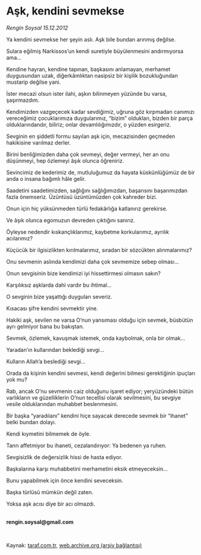 # Aşk, kendini sevmekse 

*Rengin Soysal 15.12.2012*

<div class="yazi"><p>Ya kendini sevmekse her şeyin aslı. Aşk bile bundan arınmış değilse.</p>
<p>Sulara eğilmiş Narkissos’un kendi suretiyle büyülenmesini andırmıyorsa ama...</p>
<p>Kendine hayran, kendine tapınan, başkasını anlamayan, merhamet duygusundan uzak, diğerkâmlıktan nasipsiz bir kişilik bozukluğundan mustarip değilse yani. </p>
<p>İster mecazi olsun ister ilahi, aşkın bilinmeyen yüzünde bu varsa, şaşırmazdım. </p>
<p>Kendimizden vazgeçecek kadar sevdiğimiz, uğruna göz kırpmadan canımızı vereceğimiz çocuklarımıza duygularımız, “bizim” oldukları, bizden bir parça olduklarındandır, biliriz; onlar devamlılığımızdır, o yüzden esirgeriz.</p>
<p>Sevginin en şiddetli formu sayılan aşk için, mecazisinden geçmeden hakikisine varılmaz derler.</p>
<p>Birini benliğimizden daha çok sevmeyi, değer vermeyi, her an onu düşünmeyi, hep özlemeyi âşık olunca öğreniriz.</p>
<p>Sevincimiz de kederimiz de, mutluluğumuz da hayata küskünlüğümüz de bir anda o insana bağımlı hâle gelir.</p>
<p>Saadetini saadetimizden, sağlığını sağlığımızdan, başarısını başarımızdan fazla önemseriz. Üzüntüsü üzüntümüzden çok kahreder bizi.</p>
<p>Onun için hiç yüksünmeden türlü fedakârlığa katlanırız gerekirse.</p>
<p>Ve âşık olunca egomuzun devreden çıktığını sanırız. </p>
<p>Öyleyse nedendir kıskançlıklarımız, kaybetme korkularımız, ayrılık acılarımız?</p>
<p>Küçücük bir ilgisizlikten kırılmalarımız, sıradan bir sözcükten alınmalarımız?</p>
<p>Onu sevmenin aslında kendimizi daha çok sevmemize sebep olması...</p>
<p>Onun sevgisinin bize kendimizi iyi hissettirmesi olmasın sakın?</p>
<p>Karşılıksız aşklarda dahi vardır bu ihtimal...</p>
<p>O sevginin bize yaşattığı duyguları severiz.</p>
<p>Kısacası şifre kendini sevmektir yine.</p>
<p>Hakiki aşk, sevilen ne varsa O’nun yansıması olduğu için sevmek, büsbütün ayrı gelmiyor bana bu bakıştan.</p>
<p>Sevmek, özlemek, kavuşmak istemek, onda kaybolmak, onla bir olmak...</p>
<p>Yaradan’ın kullarından beklediği sevgi...</p>
<p>Kulların Allah’a beslediği sevgi...</p>
<p>Orada da kişinin kendini sevmesi, kendi değerini bilmesi gerektiğinin ipuçları yok mu?</p>
<p>Rab, ancak O’nu sevmenin caiz olduğunu işaret ediyor; yeryüzündeki bütün varlıkların ve güzelliklerin O’nun tecellisi olarak sevilmesini, bu sevgiye vesile olduklarından muhabbet beslenmesini.</p>
<p>Bir başka “yaradılanı” kendini hiçe sayacak derecede sevmek bir “ihanet” belki bundan dolayı.</p>
<p>Kendi kıymetini bilmemek de öyle.</p>
<p>Tanrı affetmiyor bu ihaneti, cezalandırıyor: Ya bedenen ya ruhen.</p>
<p>Sevgisizlik de değersizlik hissi de hasta ediyor.</p>
<p>Başkalarına karşı muhabbetini merhametini eksik etmeyeceksin...</p>
<p>Bunu yapabilmek için önce kendini seveceksin.</p>
<p>Başka türlüsü mümkün değil zaten.</p>
<p>Yoksa aşk acısı diye bir acı olmazdı.</p><b>
<p><br/>rengin.soysal@gmail.com</p>
<p></p></b> 
</div>

Kaynak: [taraf.com.tr](http://www.taraf.com.tr:80/rengin-soysal/makale-ask-kendini-sevmekse.htm), [web.archive.org (arşiv bağlantısı)](http://web.archive.org/web/20131021075955/http://www.taraf.com.tr:80/rengin-soysal/makale-ask-kendini-sevmekse.htm)
